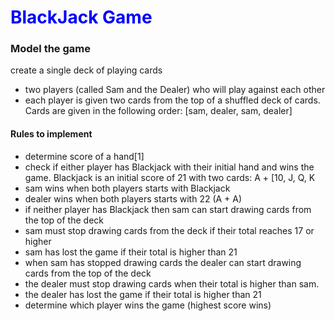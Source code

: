 # <span style="color:blue"> **BlackJack Game** </span>

### Model the game

create a single deck of playing cards

  * two players (called Sam and the Dealer) who will play against each other
  * each player is given two cards from the top of a shuffled deck of cards. Cards
  are given in the following order: [sam, dealer, sam, dealer]

#### Rules to implement

* determine score of a hand[1]
* check if either player has Blackjack with their initial hand and wins the game.
Blackjack is an initial score of 21 with two cards: A + [10, J, Q, K
* sam wins when both players starts with Blackjack
* dealer wins when both players starts with 22 (A + A)
* if neither player has Blackjack then sam can start drawing cards from the top
of the deck
* sam must stop drawing cards from the deck if their total reaches 17 or higher
* sam has lost the game if their total is higher than 21
* when sam has stopped drawing cards the dealer can start drawing cards from
the top of the deck
* the dealer must stop drawing cards when their total is higher than sam.
* the dealer has lost the game if their total is higher than 21
* determine which player wins the game (highest score wins)
